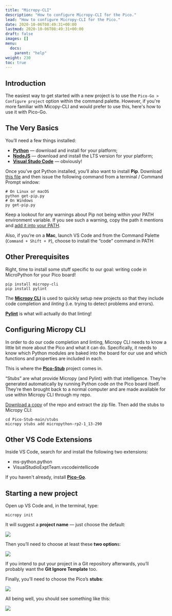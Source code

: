 ```yaml
---
title: "Micropy-CLI"
description: "How to configure Micropy-CLI for the Pico."
lead: "How to configure Micropy-CLI for the Pico."
date: 2020-10-06T08:49:31+00:00
lastmod: 2020-10-06T08:49:31+00:00
draft: false
images: []
menu:
  docs:
    parent: "help"
weight: 230
toc: true
---
```

## Introduction
The easiest way to get started with a new project is to use the `Pico-Go > Configure project` option within the command palette. However, if you're more familiar with Micopy-CLI and would prefer to use this, here's how to use it with Pico-Go.

## The Very Basics

You’ll need a few things installed:

*   [**Python**](https://www.python.org/downloads/) — download and install for your platform;
*   [**NodeJS**](https://nodejs.org/en/) — download and install the LTS version for your platform;
*   [**Visual Studo Code**](https://code.visualstudio.com/) — obviously!

Once you’ve got Python installed, you’ll also want to install **Pip**. Download [this file](https://bootstrap.pypa.io/get-pip.py) and then issue the following command from a terminal / Command Prompt window:

```
# On Linux or macOS  
python get-pip.py
# On Windows  
py get-pip.py
```

Keep a lookout for any warnings about Pip not being within your PATH environment variable. If you see such a warning, copy the path it mentions and [add it into your PATH](https://gist.github.com/nex3/c395b2f8fd4b02068be37c961301caa7).

Also, if you’re on a **Mac**, launch VS Code and from the Command Palette (`Command + Shift + P`), choose to install the “code” command in PATH:

## Other Prerequisites

Right, time to install some stuff specific to our goal: writing code in MicroPython for your Pico board!

```
pip install micropy-cli  
pip install pylint
```

The [**Micropy CLI**](https://github.com/BradenM/micropy-cli) is used to quickly setup new projects so that they include code completion and _linting_ (i.e. trying to detect problems and errors).

[**Pylint**](https://www.pylint.org/) is what will actually do that linting!

## Configuring Micropy CLI

In order to do our code completion and linting, Micropy CLI needs to know a little bit more about the Pico and what it can do. Specifically, it needs to know which Python modules are baked into the board for our use and which functions and properties are included in each.

This is where the [**Pico-Stub**](https://github.com/cpwood/Pico-Stub) project comes in.

“Stubs” are what provide Micropy (and Pylint) with that intelligence. They’re generated automatically by running Python code _on_ the Pico board itself. They’re then brought back to a normal computer and are made available for use within Micropy CLI through my repo.

[Download a copy](https://github.com/cpwood/Pico-Stub/archive/main.zip) of the repo and extract the zip file. Then add the stubs to Micropy CLI:

```
cd Pico-Stub-main/stubs  
micropy stubs add micropython-rp2-1_13-290
```

## Other VS Code Extensions

Inside VS Code, search for and install the following two extensions:

*   ms-python.python
*   VisualStudioExptTeam.vscodeintellicode

If you haven't already, install  [**Pico-Go**](https://marketplace.visualstudio.com/items?itemName=ChrisWood.pico-go). 

## Starting a new project

Open up VS Code and, in the terminal, type:

```
micropy init
```

It will suggest a **project name** — just choose the default:

![](/images/micropy-init-1.png)

Then you’ll need to choose at least these **two option**s:

![](/images/micropy-init-2.png)

If you intend to put your project in a Git repository afterwards, you’ll probably want the **Git Ignore Template** too.

Finally, you’ll need to choose the Pico’s **stubs**:

![](/images/micropy-init-3.png)

All being well, you should see something like this:

![](/images/micropy-init-4.png)


